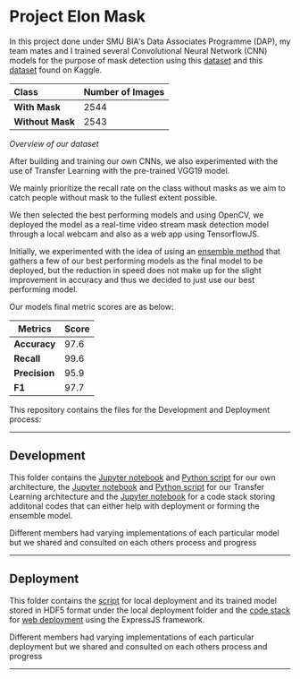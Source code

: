 # Project Elon Mask

In this project done under SMU BIA's Data Associates Programme (DAP), my team mates and I trained several Convolutional Neural Network (CNN) models for the purpose of mask detection using this [dataset][kaggle_1] and this [dataset][kaggle_2] found on Kaggle. 

| Class | Number of Images |
| :--- | :--- |
| __With Mask__ | 2544 |
| __Without Mask__ | 2543 |

*Overview of our dataset*

After building and training our own CNNs, we also experimented with the use of Transfer Learning with the pre-trained VGG19 model. 

We mainly prioritize the recall rate on the class without masks as we aim to catch people without mask to the fullest extent possible. 

We then selected the best performing models and using OpenCV, we deployed the model as a real-time video stream mask detection model through a local webcam and also as a web app using TensorflowJS. 

Initially, we experimented with the idea of using an [ensemble method][code_stack] that gathers a few of our best performing models as the final model to be deployed, but the reduction in speed does not make up for the slight improvement in accuracy and thus we decided to just use our best performing model. 

Our models final metric scores are as below: 

| Metrics | Score |
| --- | :--- |
| __Accuracy__ | 97.6 |
| __Recall__ | 99.6 |
| __Precision__ | 95.9 |
| __F1__ | 97.7 |

This repository contains the files for the Development and Deployment process: 

___

## Development

This folder contains the [Jupyter notebook][own_ipynb] and [Python script][own_py] for our own architecture, the [Jupyter notebook][tl_ipynb] and [Python script][tl_py] for our Transfer Learning architecture and the [Jupyter notebook][code_stack] for a code stack storing additonal codes that can either help with deployment or forming the ensemble model. 

Different members had varying implementations of each particular model but we shared and consulted on each others process and progress

___

## Deployment 

This folder contains the [script][local_script] for local deployment and its trained model stored in HDF5 format under the local deployment folder and the [code stack][web] for [web deployment][site] using the ExpressJS framework. 

Different members had varying implementations of each particular deployment but we shared and consulted on each others process and progress

___

[kaggle_1]: https://www.kaggle.com/rakshana0802/face-mask-detection-data
[kaggle_2]: https://www.kaggle.com/prithwirajmitra/covid-face-mask-detection-dataset
[code_stack]: ./Development/Back_end_Webcam_Integration_Code_Stack.ipynb
[own_ipynb]: ./Development/Own_Architecture.ipynb
[own_py]: ./Development/Own_Architecture.py
[tl_ipynb]: ./Development/Transfer_Learning.ipynb
[tl_py]: ./Development/Transfer_Learning.py
[local_script]: ./Deployment/Local_deployment/model_compiled.py
[web]: ../../tree/master/Deployment/Web_app_deployment
[site]: https://maskdetection-532df.web.app/
